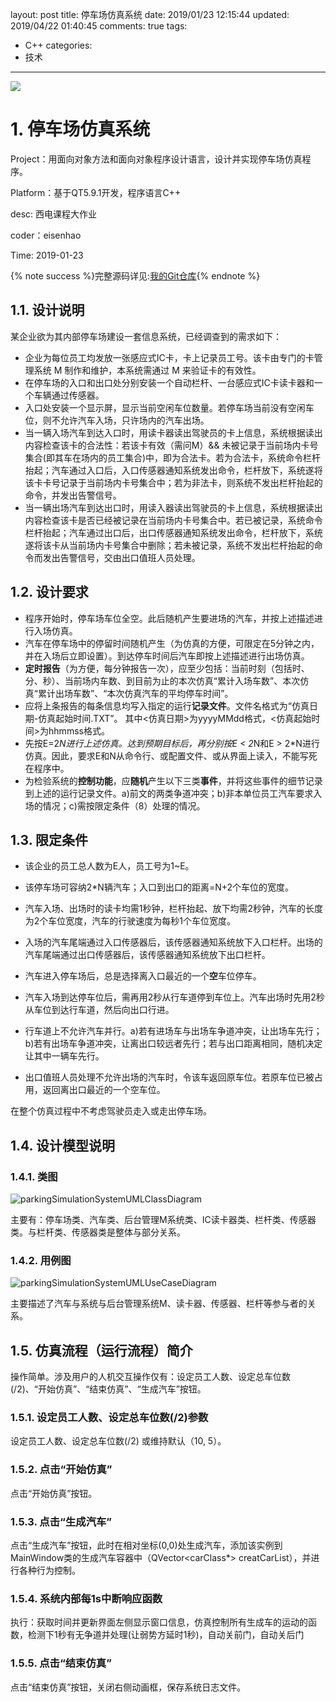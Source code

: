 layout: post
title: 停车场仿真系统
date: 2019/01/23 12:15:44
updated: 2019/04/22 01:40:45
comments: true
tags:
- C++
categories:
- 技术

---
<img src="https://eisenhao.coding.net/p/eisenhao/d/eisenhao/git/raw/master/uploads/showFunction.gif" class="full-image" />

<!-- more -->

# 1. 停车场仿真系统
Project：用面向对象方法和面向对象程序设计语言，设计并实现停车场仿真程序。

Platform：基于QT5.9.1开发，程序语言C++

desc: 西电课程大作业

coder：eisenhao

Time: 2019-01-23


{% note success %}完整源码详见:[我的Git仓库](https://github.com/EisenHao/ParkingSimulationSystem){% endnote %}
## 1.1. 设计说明

某企业欲为其内部停车场建设一套信息系统，已经调查到的需求如下：
- 企业为每位员工均发放一张感应式IC卡，卡上记录员工号。该卡由专门的卡管理系统 M 制作和维护，本系统需通过 M 来验证卡的有效性。
- 在停车场的入口和出口处分别安装一个自动栏杆、一台感应式IC卡读卡器和一个车辆通过传感器。
- 入口处安装一个显示屏，显示当前空闲车位数量。若停车场当前没有空闲车位，则不允许汽车入场，只许场内的汽车出场。
- 当一辆入场汽车到达入口时，用读卡器读出驾驶员的卡上信息，系统根据读出内容检查该卡的合法性：若该卡有效（需问M）&& 未被记录于当前场内卡号集合(即其车在场内的员工集合)中，即为合法卡。若为合法卡，系统命令栏杆抬起；汽车通过入口后，入口传感器通知系统发出命令，栏杆放下，系统遂将该卡卡号记录于当前场内卡号集合中；若为非法卡，则系统不发出栏杆抬起的命令，并发出告警信号。
- 当一辆出场汽车到达出口时，用读入器读出驾驶员的卡上信息，系统根据读出内容检查该卡是否已经被记录在当前场内卡号集合中。若已被记录，系统命令栏杆抬起；汽车通过出口后，出口传感器通知系统发出命令，栏杆放下，系统遂将该卡从当前场内卡号集合中删除；若未被记录，系统不发出栏杆抬起的命令而发出告警信号，交由出口值班人员处理。

## 1.2. 设计要求

- 程序开始时，停车场车位全空。此后随机产生要进场的汽车，并按上述描述进行入场仿真。
- 汽车在停车场中的停留时间随机产生（为仿真的方便，可限定在5分钟之内，并在入场后立即设置）。到达停车时间后汽车即按上述描述进行出场仿真。
- **定时报告**（为方便，每分钟报告一次），应至少包括：当前时刻（包括时、分、秒）、当前场内车数、到目前为止的本次仿真“累计入场车数”、本次仿真“累计出场车数”、“本次仿真汽车的平均停车时间”。
- 应将上条报告的每条信息均写入指定的运行**记录文件**。文件名格式为“仿真日期-仿真起始时间.TXT”。 其中<仿真日期>为yyyyMMdd格式，<仿真起始时间>为hhmmss格式。
- 先按E=2*N进行上述仿真。达到预期目标后，再分别按E < 2*N和E > 2*N进行仿真。因此，要求E和N从命令行、或配置文件、或从界面上读入，不能写死在程序中。
- 为检验系统的**控制功能**，应**随机**产生以下三类**事件**，并将这些事件的细节记录到上述的运行记录文件。a)前文的两类争道冲突；b)非本单位员工汽车要求入场的情况；c)需按限定条件（8）处理的情况。

## 1.3. 限定条件

- 该企业的员工总人数为E人，员工号为1~E。

- 该停车场可容纳2*N辆汽车；入口到出口的距离=N+2个车位的宽度。

- 汽车入场、出场时的读卡均需1秒钟，栏杆抬起、放下均需2秒钟，汽车的长度为2个车位宽度，汽车的行驶速度为每秒1个车位宽度。

- 入场的汽车尾端通过入口传感器后，该传感器通知系统放下入口栏杆。出场的汽车尾端通过出口传感器后，该传感器通知系统放下出口栏杆。

-  汽车进入停车场后，总是选择离入口最近的一个**空**车位停车。

- 汽车入场到达停车位后，需再用2秒从行车道停到车位上。汽车出场时先用2秒从车位到达行车道，然后向出口行进。

- 行车道上不允许汽车并行。a)若有进场车与出场车争道冲突，让出场车先行；b)若有出场车争道冲突，让离出口较远者先行；若与出口距离相同，随机决定让其中一辆车先行。

- 出口值班人员处理不允许出场的汽车时，令该车返回原车位。若原车位已被占用，返回离出口最近的一个空车位。

在整个仿真过程中不考虑驾驶员走入或走出停车场。

## 1.4. 设计模型说明

### 1.4.1. 类图

![parkingSimulationSystemUMLClassDiagram](https://eisenhao.coding.net/p/eisenhao/d/eisenhao/git/raw/master/uploads/parkingSimulationSystemUMLClassDiagram.png)

主要有：停车场类、汽车类、后台管理M系统类、IC读卡器类、栏杆类、传感器类。与栏杆类、传感器类是整体与部分关系。

### 1.4.2. 用例图

![parkingSimulationSystemUMLUseCaseDiagram](https://eisenhao.coding.net/p/eisenhao/d/eisenhao/git/raw/master/uploads/parkingSimulationSystemUMLUseCaseDiagram.png)



主要描述了汽车与系统与后台管理系统M、读卡器、传感器、栏杆等参与者的关系。

## 1.5. 仿真流程（运行流程）简介
操作简单。涉及用户的人机交互操作仅有：设定员工人数、设定总车位数(/2)、“开始仿真”、“结束仿真”、“生成汽车”按钮。
### 1.5.1. 设定员工人数、设定总车位数(/2)参数
设定员工人数、设定总车位数(/2) 或维持默认（10, 5）。
### 1.5.2. 点击“开始仿真”
点击“开始仿真”按钮。
### 1.5.3. 点击“生成汽车”
点击“生成汽车”按钮，此时在相对坐标(0,0)处生成汽车，添加该实例到MainWindow类的生成汽车容器中（QVector<carClass*> creatCarList），并进行各种行为控制。
### 1.5.4. 系统内部每1s中断响应函数
执行：获取时间并更新界面左侧显示窗口信息，仿真控制所有生成车的运动的函数，检测下1秒有无争道并处理(让弱势方延时1秒)，自动关前门，自动关后门
### 1.5.5. 点击“结束仿真”
点击“结束仿真”按钮，关闭右侧动画框，保存系统日志文件。
